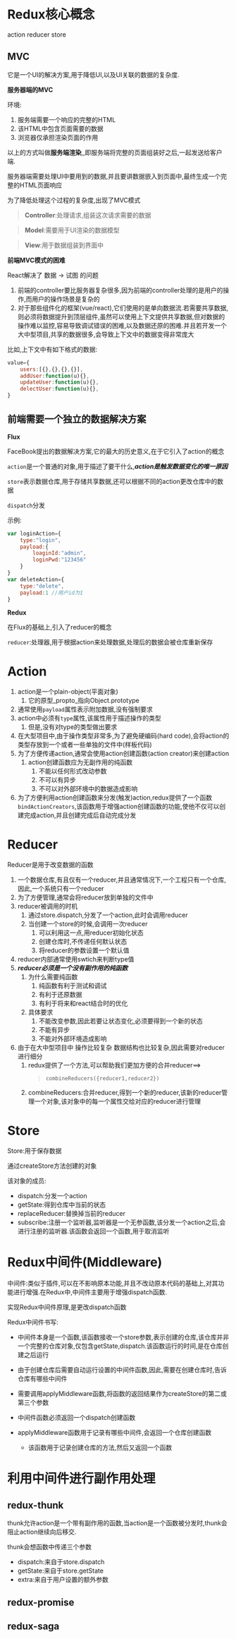 # Redux核心概念

action reducer store

## MVC

它是一个UI的解决方案,用于降低UI,以及UI关联的数据的复杂度.

**服务器端的MVC**

环境:

1. 服务端需要一个响应的完整的HTML
2. 该HTML中包含页面需要的数据
3. 浏览器仅承担渲染页面的作用

以上的方式叫做**服务端渲染**,,即服务端将完整的页面组装好之后,一起发送给客户端.

服务器端需要处理UI中要用到的数据,并且要讲数据嵌入到页面中,最终生成一个完整的HTML页面响应

为了降低处理这个过程的复杂度,出现了MVC模式

>**Controller**:处理请求,组装这次请求需要的数据

>**Model**:需要用于UI渲染的数据模型

>**View**:用于数据组装到界面中

**前端MVC模式的困难**

React解决了 数据 -> 试图 的问题

1. 前端的controller要比服务器复杂很多,因为前端的controller处理的是用户的操作,而用户的操作场景是复杂的
2. 对于那些组件化的框架(vue/react),它们使用的是单向数据流.若需要共享数据,则必须将数据提升到顶层组件,虽然可以使用上下文提供共享数据,但对数据的操作难以监控,容易导致调试错误的困难,以及数据还原的困难.并且若开发一个大中型项目,共享的数据很多,会导致上下文中的数据变得非常庞大

比如,上下文中有如下格式的数据:

```js
value={
    users:[{},{},{},{}],
    addUser:function(u){},
    updateUser:function(u){},
    delectUser:function(u){},
}
```

## 前端需要一个独立的数据解决方案

**Flux**

FaceBook提出的数据解决方案,它的最大的历史意义,在于它引入了action的概念

`action`是一个普通的对象,用于描述了要干什么,***action是触发数据变化的唯一原因***

`store`表示数据仓库,用于存储共享数据,还可以根据不同的action更改仓库中的数据

`dispatch`分发

示例:

```js
var loginAction={
    type:"login",
    payload:{
        loaginId:"admin",
        loginPwd:"123456"
    }
}
var deleteAction={
    type:"delete",
    payload:1 //用户id为1
}
```


**Redux**

在Flux的基础上,引入了reducer的概念

`reducer`:处理器,用于根据action来处理数据,处理后的数据会被仓库重新保存

# Action 

1. action是一个plain-object(平面对象)
   1. 它的原型_propto_指向Object.prototype
2. 通常使用```payload```属性表示附加数据,没有强制要求
3. action中必须有```type```属性,该属性用于描述操作的类型
   1. 但是,没有对type的类型做出要求
4. 在大型项目中,由于操作类型非常多,为了避免硬编码(hard code),会将action的类型存放到一个或者一些单独的文件中(样板代码)
5. 为了方便传递action,通常会使用action创建函数(action creator)来创建action
   1. action创建函数应为无副作用的纯函数
      1. 不能以任何形式改动参数
      2. 不可以有异步
      3. 不可以对外部环境中的数据造成影响
6. 为了方便利用action创建函数来分发(触发)action,redux提供了一个函数```bindActionCreators```,该函数用于增强action创建函数的功能,使他不仅可以创建完成action,并且创建完成后自动完成分发

# Reducer

Reducer是用于改变数据的函数

1. 一个数据仓库,有且仅有一个reducer,并且通常情况下,一个工程只有一个仓库,因此,一个系统只有一个reducer
2. 为了方便管理,通常会将reducer放到单独的文件中
3. reducer被调用的时机
   1. 通过store.dispatch,分发了一个action,此时会调用reducer
   2. 当创建一个store的时候,会调用一次reducer
      1. 可以利用这一点,用reducer初始化状态
      2. 创建仓库时,不传递任何默认状态
      3. 将reducer的参数设置一个默认值
4. reducer内部通常使用swtich来判断type值
5. ***reducer必须是一个没有副作用的纯函数***
   1. 为什么需要纯函数
      1. 纯函数有利于测试和调试
      2. 有利于还原数据
      3. 有利于将来和react结合时的优化
   2. 具体要求
      1. 不能改变参数,因此若要让状态变化,必须要得到一个新的状态
      2. 不能有异步
      3. 不能对外部环境造成影响
6. 由于在大中型项目中 操作比较复杂 数据结构也比较复杂,因此需要对reducer进行细分
   1. redux提供了一个方法,可以帮助我们更加方便的合并reducer==> 
       > ```combineReducers({reducer1,reducer2})```
   2. combineReducers:合并reducer,得到一个新的reducer,该新的reducer管理一个对象,该对象中的每一个属性交给对应的reducer进行管理

# Store

Store:用于保存数据

通过createStore方法创建的对象

该对象的成员:

- dispatch:分发一个action
- getState:得到仓库中当前的状态
- replaceReducer:替换掉当前的reducer
- subscribe:注册一个监听器,监听器是一个无参函数,该分发一个action之后,会进行注册的监听器.该函数会返回一个函数,用于取消监听

# Redux中间件(Middleware)

中间件:类似于插件,可以在不影响原本功能,并且不改动原本代码的基础上,对其功能进行增强.在Redux中,中间件主要用于增强dispatch函数.

实现Redux中间件原理,是更改dispatch函数

Redux中间件书写:

- 中间件本身是一个函数,该函数接收一个store参数,表示创建的仓库,该仓库并非一个完整的仓库对象,仅包含getState,dispatch.该函数运行的时间,是在仓库创建之后运行
- 由于创建仓库后需要自动运行设置的中间件函数,因此,需要在创建仓库时,告诉仓库有哪些中间件
- 需要调用applyMiddleware函数,将函数的返回结果作为createStore的第二或第三个参数
- 中间件函数必须返回一个dispatch创建函数

- applyMiddleware函数用于记录有哪些中间件,会返回一个仓库创建函数
  - 该函数用于记录创建仓库的方法,然后又返回一个函数
  
# 利用中间件进行副作用处理

## redux-thunk

thunk允许action是一个带有副作用的函数,当action是一个函数被分发时,thunk会阻止action继续向后移交.

thunk会想函数中传递三个参数

- dispatch:来自于store.dispatch
- getState:来自于store.getState
- extra:来自于用户设置的额外参数

## redux-promise



## redux-saga
